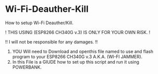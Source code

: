 # Wi-Fi-Deauther-Kill
How to setup Wi-Fi Deauther/Kill.

! THIS USING (ESP8266 CH340G v.3) IS ONLY FOR YOUR OWN RISK. !

!! I will not be responsible for any damages. !!

1.  YOU Will need to Download and openthis file named to use and flash program to your ESP8266 CH340G v.3 A.K.A. (WI-FI JAMMER).
2.  In this File is a GIUDE how to set up this script and run it using POWERBANK.
